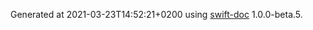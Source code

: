 Generated at 2021-03-23T14:52:21+0200 using [swift-doc](https://github.com/SwiftDocOrg/swift-doc) 1.0.0-beta.5.
